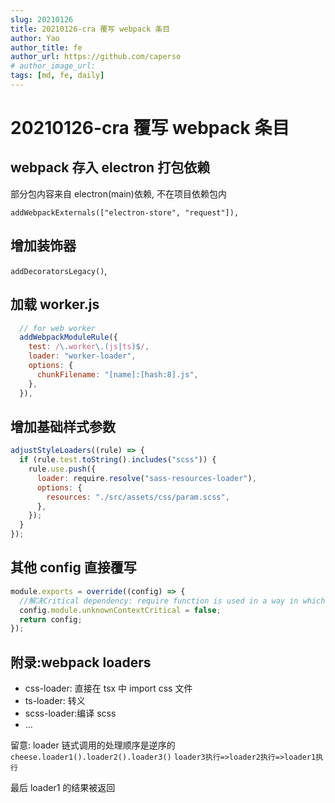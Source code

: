```yaml
---
slug: 20210126
title: 20210126-cra 覆写 webpack 条目
author: Yao
author_title: fe
author_url: https://github.com/caperso
# author_image_url:
tags: [md, fe, daily]
---
```


# 20210126-cra 覆写 webpack 条目

## webpack 存入 electron 打包依赖

部分包内容来自 electron(main)依赖, 不在项目依赖包内

`addWebpackExternals(["electron-store", "request"]),`

## 增加装饰器

`addDecoratorsLegacy()`,

## 加载 worker.js

```js
  // for web worker
  addWebpackModuleRule({
    test: /\.worker\.(js|ts)$/,
    loader: "worker-loader",
    options: {
      chunkFilename: "[name]:[hash:8].js",
    },
  }),
```

## 增加基础样式参数

```js
adjustStyleLoaders((rule) => {
  if (rule.test.toString().includes("scss")) {
    rule.use.push({
      loader: require.resolve("sass-resources-loader"),
      options: {
        resources: "./src/assets/css/param.scss",
      },
    });
  }
});
```

## 其他 config 直接覆写

```js
module.exports = override((config) => {
  //解决Critical dependency: require function is used in a way in which dependencies cannot be statically extracted的问题
  config.module.unknownContextCritical = false;
  return config;
});
```

## 附录:webpack loaders

- css-loader: 直接在 tsx 中 import css 文件
- ts-loader: 转义
- scss-loader:编译 scss
- ...

留意: loader 链式调用的处理顺序是逆序的
`cheese.loader1().loader2().loader3()`
`loader3执行=>loader2执行=>loader1执行`

最后 loader1 的结果被返回
